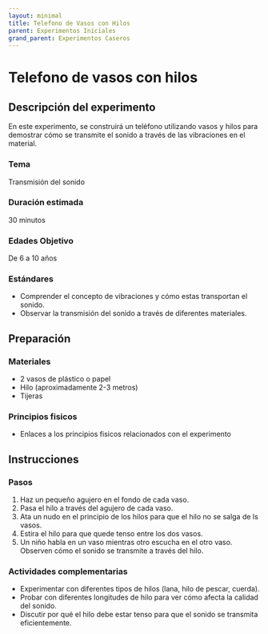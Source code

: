 ```yaml
---
layout: minimal
title: Telefono de Vasos con Hilos
parent: Experimentos Iniciales
grand_parent: Experimentos Caseros
---
```


# Telefono de vasos con hilos

## Descripción del experimento
En este experimento, se construirá un teléfono utilizando vasos y hilos para demostrar cómo se transmite el sonido a través de las vibraciones en el material.

### Tema 
Transmisión del sonido

### Duración estimada
30 minutos

### Edades Objetivo 
De 6 a 10 años

### Estándares
- Comprender el concepto de vibraciones y cómo estas transportan el sonido.
- Observar la transmisión del sonido a través de diferentes materiales.



## Preparación
### Materiales 
- 2 vasos de plástico o papel
- Hilo (aproximadamente 2-3 metros)
- Tijeras

### Principios fisicos
- Enlaces a los principios fisicos relacionados con el experimento

## Instrucciones
### Pasos 
1. Haz un pequeño agujero en el fondo de cada vaso.
2. Pasa el hilo a través del agujero de cada vaso.
3. Ata un nudo en el principio de los hilos para que el hilo no se salga de ls vasos.
4. Estira el hilo para que quede tenso entre los dos vasos.
5. Un niño habla en un vaso mientras otro escucha en el otro vaso. Observen cómo el sonido se transmite a través del hilo.

### Actividades complementarias

- Experimentar con diferentes tipos de hilos (lana, hilo de pescar, cuerda).
- Probar con diferentes longitudes de hilo para ver cómo afecta la calidad del sonido.
- Discutir por qué el hilo debe estar tenso para que el sonido se transmita eficientemente.
